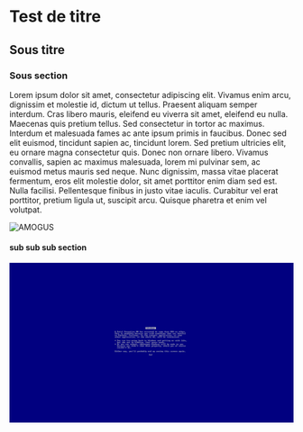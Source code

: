 # Test de titre

## Sous titre

### Sous section

Lorem ipsum dolor sit amet, consectetur adipiscing elit. Vivamus enim arcu, dignissim et molestie id, dictum ut tellus. Praesent aliquam semper interdum. Cras libero mauris, eleifend eu viverra sit amet, eleifend eu nulla. Maecenas quis pretium tellus. Sed consectetur in tortor ac maximus. Interdum et malesuada fames ac ante ipsum primis in faucibus. Donec sed elit euismod, tincidunt sapien ac, tincidunt lorem. Sed pretium ultricies elit, eu ornare magna consectetur quis. Donec non ornare libero. Vivamus convallis, sapien ac maximus malesuada, lorem mi pulvinar sem, ac euismod metus mauris sed neque. Nunc dignissim, massa vitae placerat fermentum, eros elit molestie dolor, sit amet porttitor enim diam sed est. Nulla facilisi. Pellentesque finibus in justo vitae iaculis. Curabitur vel erat porttitor, pretium ligula ut, suscipit arcu. Quisque pharetra et enim vel volutpat. 

 <img src="https://wallpaperset.com/w/full/d/7/e/399553.jpg" alt="AMOGUS"> 
 
 #### sub sub sub section
 
 <img src="./bluescreen.jpg" alt="Blue Screen"> 
